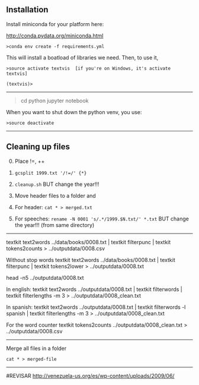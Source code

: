 
## Installation

Install miniconda for your platform here:

http://conda.pydata.org/miniconda.html

````
>conda env create -f requirements.yml
````

This will install a boatload of libraries we need. Then, to use it,

````
>source activate textvis  [if you're on Windows, it's activate textvis]
````

````
(textvis)>
````
-----

>cd python
>jupyter notebook


When you want to shut down the python venv, you use:

````
>source deactivate
````
--------

## Cleaning up files

0) Place !=, ++

1) `gcsplit 1999.txt '/!=/' {*}`

2) `cleanup.sh`
BUT change the year!!!

3) Move header files to a folder and

4) For header: `cat * > merged.txt`

5) For speeches: `rename -N 0001 's/.*/1999.$N.txt/' *.txt`
BUT change the year!!! (from same directory)

--------

textkit text2words ../data/books/0008.txt | textkit filterpunc | textkit tokens2counts > ../outputdata/0008.csv

Without stop words
textkit text2words ../data/books/0008.txt | textkit filterpunc | textkit tokens2lower > ../outputdata/0008.txt

head -n5 ../outputdata/0008.txt

In english: textkit text2words ../outputdata/0008.txt | textkit filterwords | textkit filterlengths -m 3 > ../outputdata/0008_clean.txt

In spanish: textkit text2words ../outputdata/0008.txt | textkit filterwords -l spanish | textkit filterlengths -m 3 > ../outputdata/0008_clean.txt


For the word counter
textkit tokens2counts ../outputdata/0008_clean.txt > ../outputdata/0008.csv

----

Merge all files in a folder

`cat * > merged-file`

----

#REVISAR
http://venezuela-us.org/es/wp-content/uploads/2009/06/



